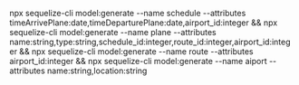 npx sequelize-cli model:generate --name schedule --attributes timeArrivePlane:date,timeDeparturePlane:date,airport_id:integer &&
npx sequelize-cli model:generate --name plane --attributes name:string,type:string,schedule_id:integer,route_id:integer,airport_id:integer &&
npx sequelize-cli model:generate --name route --attributes airport_id:integer &&
npx sequelize-cli model:generate --name aiport --attributes name:string,location:string 